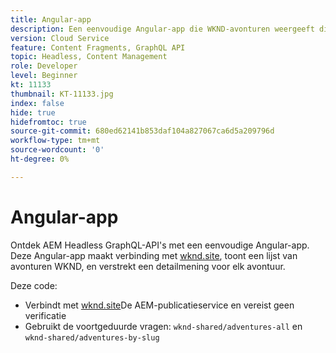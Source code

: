 ```yaml
---
title: Angular-app
description: Een eenvoudige Angular-app die WKND-avonturen weergeeft die zijn gemodelleerd met Content Fragments.
version: Cloud Service
feature: Content Fragments, GraphQL API
topic: Headless, Content Management
role: Developer
level: Beginner
kt: 11133
thumbnail: KT-11133.jpg
index: false
hide: true
hidefromtoc: true
source-git-commit: 680ed62141b853daf104a827067ca6d5a209796d
workflow-type: tm+mt
source-wordcount: '0'
ht-degree: 0%

---
```



# Angular-app

Ontdek AEM Headless GraphQL-API&#39;s met een eenvoudige Angular-app. Deze Angular-app maakt verbinding met [wknd.site](https://wknd.site), toont een lijst van avonturen WKND, en verstrekt een detailmening voor elk avontuur.

Deze code:

+ Verbindt met [wknd.site](https://wknd.site)De AEM-publicatieservice en vereist geen verificatie
+ Gebruikt de voortgeduurde vragen: `wknd-shared/adventures-all` en `wknd-shared/adventures-by-slug`


